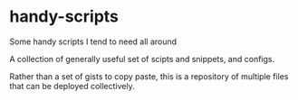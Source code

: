handy-scripts
=============

<p style="text-alignment: center">Some handy scripts I tend to need all around</p>

A collection of generally useful set of scipts and snippets, and configs.

Rather than a set of gists to copy paste, this is a repository of multiple files that can be deployed collectively.
